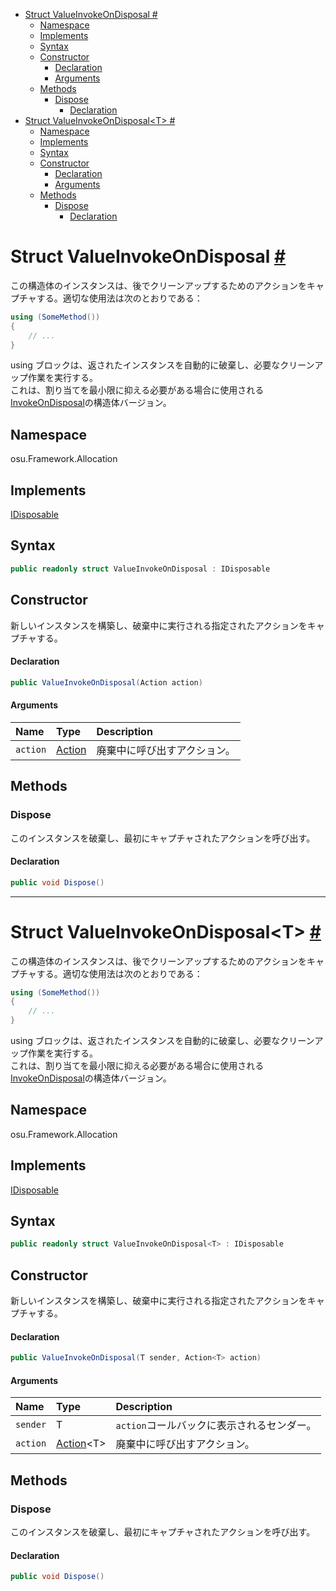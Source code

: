 - [Struct ValueInvokeOnDisposal #](#struct-valueinvokeondisposal-)
  - [Namespace](#namespace)
  - [Implements](#implements)
  - [Syntax](#syntax)
  - [Constructor](#constructor)
      - [Declaration](#declaration)
      - [Arguments](#arguments)
  - [Methods](#methods)
    - [Dispose](#dispose)
      - [Declaration](#declaration-1)
- [Struct ValueInvokeOnDisposal\<T\> #](#struct-valueinvokeondisposalt-)
  - [Namespace](#namespace-1)
  - [Implements](#implements-1)
  - [Syntax](#syntax-1)
  - [Constructor](#constructor-1)
      - [Declaration](#declaration-2)
      - [Arguments](#arguments-1)
  - [Methods](#methods-1)
    - [Dispose](#dispose-1)
      - [Declaration](#declaration-3)



# Struct ValueInvokeOnDisposal [#](https://github.com/ppy/osu-framework/blob/master/osu.Framework/Allocation/ValueInvokeOnDisposal.cs#L18)
この構造体のインスタンスは、後でクリーンアップするためのアクションをキャプチャする。適切な使用法は次のとおりである：
```csharp
using (SomeMethod())
{
    // ...
}
```
using ブロックは、返されたインスタンスを自動的に破棄し、必要なクリーンアップ作業を実行する。<br>
これは、割り当てを最小限に抑える必要がある場合に使用される[InvokeOnDisposal]()の構造体バージョン。


## Namespace
osu.Framework.Allocation


## Implements
[IDisposable]()


## Syntax
```csharp
public readonly struct ValueInvokeOnDisposal : IDisposable
```


## Constructor
新しいインスタンスを構築し、破棄中に実行される指定されたアクションをキャプチャする。
#### Declaration
```csharp
public ValueInvokeOnDisposal(Action action)
```
#### Arguments
|Name|Type|Description|
|:-|:-|:-|
|`action`|[Action]()|廃棄中に呼び出すアクション。|


## Methods

### Dispose
このインスタンスを破棄し、最初にキャプチャされたアクションを呼び出す。
#### Declaration
```csharp
public void Dispose()
```



---
# Struct ValueInvokeOnDisposal\<T\> [#](https://github.com/ppy/osu-framework/blob/master/osu.Framework/Allocation/ValueInvokeOnDisposal.cs#L55)
この構造体のインスタンスは、後でクリーンアップするためのアクションをキャプチャする。適切な使用法は次のとおりである：
```csharp
using (SomeMethod())
{
    // ...
}
```
using ブロックは、返されたインスタンスを自動的に破棄し、必要なクリーンアップ作業を実行する。<br>
これは、割り当てを最小限に抑える必要がある場合に使用される[InvokeOnDisposal]()の構造体バージョン。


## Namespace
osu.Framework.Allocation


## Implements
[IDisposable]()


## Syntax
```csharp
public readonly struct ValueInvokeOnDisposal<T> : IDisposable
```


## Constructor
新しいインスタンスを構築し、破棄中に実行される指定されたアクションをキャプチャする。
#### Declaration
```csharp
public ValueInvokeOnDisposal(T sender, Action<T> action)
```
#### Arguments
|Name|Type|Description|
|:-|:-|:-|
|`sender`|T|`action`コールバックに表示されるセンダー。|
|`action`|[Action]()\<T\>|廃棄中に呼び出すアクション。|


## Methods

### Dispose
このインスタンスを破棄し、最初にキャプチャされたアクションを呼び出す。
#### Declaration
```csharp
public void Dispose()
```